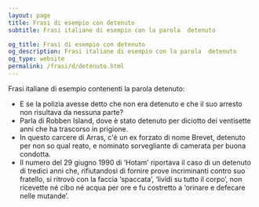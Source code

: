 ```yaml
---
layout: page
title: Frasi di esempio con detenuto 
subtitle: Frasi italiane di esempio con la parola  detenuto

og_title: Frasi di esempio con detenuto 
og_description: Frasi italiane di esempio con la parola  detenuto
og_type: website
permalink: /frasi/d/detenuto.html
---
```


Frasi italiane di esempio contenenti la parola detenuto:


- E se la polizia avesse detto che non era detenuto e che il suo arresto non risultava da nessuna parte?
- Parla di Robben Island, dove è stato detenuto per diciotto dei ventisette anni che ha trascorso in prigione.
- In questo carcere di Arras, c'è un ex forzato di nome Brevet, detenuto per non so qual reato, e nominato sorvegliante di camerata per buona condotta.
- Il numero del 29 giugno 1990 di ‘Hotam’ riportava il caso di un detenuto di tredici anni che, rifiutandosi di fornire prove incriminanti contro suo fratello, si ritrovò con la faccia ‘spaccata’, ‘lividi su tutto il corpo’, non ricevette né cibo né acqua per ore e fu costretto a ‘orinare e defecare nelle mutande’.
